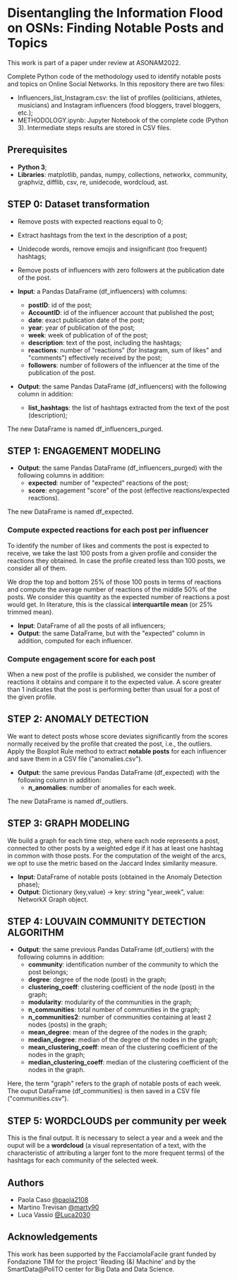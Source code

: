 
# Disentangling the Information Flood on OSNs: Finding Notable Posts and Topics

This work is part of a paper under review at ASONAM2022.

Complete Python code of the methodology used to identify notable posts and topics on Online Social Networks.
In this repository there are two files:
* Influencers_list_Instagram.csv: the list of profiles (politicians, athletes, musicians) and Instagram influencers (food bloggers, travel bloggers, etc.);
* METHODOLOGY.ipynb: Jupyter Notebook of the complete code (Python 3).
Intermediate steps results are stored in CSV files.

## Prerequisites

* **Python 3**;
* **Libraries**: matplotlib, pandas, numpy, collections, networkx, community, graphviz, difflib, csv, re, unidecode, wordcloud, ast.

## STEP 0: Dataset transformation

* Remove posts with expected reactions equal to 0;
* Extract hashtags from the text in the description of a post;
* Unidecode words, remove emojis and insignificant (too frequent) hashtags;
* Remove posts of influencers with zero followers at the publication date of the post.


* **Input**: a Pandas DataFrame (df_influencers) with columns:
    * **postID**: id of the post;
    * **AccountID**: id of the influencer account that published the post;
    * **date**: exact publication date of the post;
    * **year**: year of publication of the post;
    * **week**: week of publication of of the post;
    * **description**: text of the post, including the hashtags;
    * **reactions**: number of "reactions" (for Instagram, sum of likes" and "comments") effectively received by the post;
    * **followers**: number of followers of the influencer at the time of the publication of the post.
    
    
* **Output**: the same Pandas DataFrame (df_influencers) with the following column in addition:
    * **list_hashtags**: the list of hashtags extracted from the text of the post (description);
    
The new DataFrame is named df_influencers_purged.

## STEP 1: ENGAGEMENT MODELING

* **Output**: the same Pandas DataFrame (df_influencers_purged) with the following columns in addition:
    * **expected**: number of "expected" reactions of the post;
    * **score**: engagement "score" of the post (effective reactions/expected reactions).
    
The new DataFrame is named df_expected.

### Compute expected reactions for each post per influencer

To identify the number of likes and comments the post is expected to receive, we take the last 100 posts from a given profile and consider the reactions they obtained. In case the profile created less than 100 posts, we consider all of them.

We drop the top and bottom 25% of those 100 posts in terms of reactions and compute the average number of reactions of the middle 50% of the posts.
We consider this quantity as the expected number of reactions a post would get. 
In literature, this is the classical **interquartile mean** (or 25% trimmed mean).

* **Input**: DataFrame of all the posts of all influencers;
* **Output**: the same DataFrame, but with the "expected" column in addition, computed for each influencer.

### Compute engagement score for each post

When a new post of the profile is published, we consider the number of reactions it obtains and compare it to the expected value.
A score greater than 1 indicates that the post is performing better than usual for a post of the given profile.

## STEP 2: ANOMALY DETECTION

We want to detect posts whose score deviates significantly from the scores normally received by the profile that created the post, i.e., the outliers.
Apply the Boxplot Rule method to extract **notable posts** for each influencer and save them in a CSV file ("anomalies.csv").
* **Output**: the same previous Pandas DataFrame (df_expected) with the following column in addition:
    * **n_anomalies**: number of anomalies for each week.

The new DataFrame is named df_outliers.

## STEP 3: GRAPH MODELING

We build a graph for each time step, where each node represents a post, connected to other posts by a weighted edge if it has at least one hashtag in common with those posts. For the computation of the weight of the arcs, we opt to use the metric based on the Jaccard Index similarity measure.
* **Input**:  DataFrame of notable posts (obtained in the Anomaly Detection phase);
* **Output**: Dictionary (key,value) -> key:   string "year_week", value: NetworkX Graph object.

## STEP 4: LOUVAIN COMMUNITY DETECTION ALGORITHM

* **Output**: the same previous Pandas DataFrame (df_outliers) with the following columns in addition:
    * **community**: identification number of the community to which the post belongs;
    * **degree**: degree of the node (post) in the graph;
    * **clustering_coeff**: clustering coefficient of the node (post) in the graph;
    * **modularity**: modularity of the communities in the graph;
    * **n_communities**: total number of communities in the graph;
    * **n_communities2**: number of communities containing at least 2 nodes (posts) in the graph;
    * **mean_degree**: mean of the degree of the nodes in the graph;
    * **median_degree**: median of the degree of the nodes in the graph;
    * **mean_clustering_coeff**: mean of the clustering coefficient of the nodes in the graph;
    * **median_clustering_coeff**: median of the clustering coefficient of the nodes in the graph.
    
Here, the term "graph" refers to the graph of notable posts of each week.
The ouput DataFrame (df_communities) is then saved in a CSV file ("communities.csv").

## STEP 5: WORDCLOUDS per community per week

This is the final output. It is necessary to select a year and a week and the ouput will be a **wordcloud** (a visual representation of a text, with the characteristic of attributing a larger font to the more frequent terms) of the hashtags for each community of the selected week.
## Authors

- Paola Caso [@paola2108](https://github.com/paola2108)
- Martino Trevisan [@marty90](https://github.com/marty90)
- Luca Vassio [@Luca2030](https://github.com/Luca2030)


## Acknowledgements

This work has been supported by the FacciamolaFacile grant funded by Fondazione TIM for the project 'Reading (\&) Machine' and by the SmartData@PoliTO center for Big Data and Data Science.

